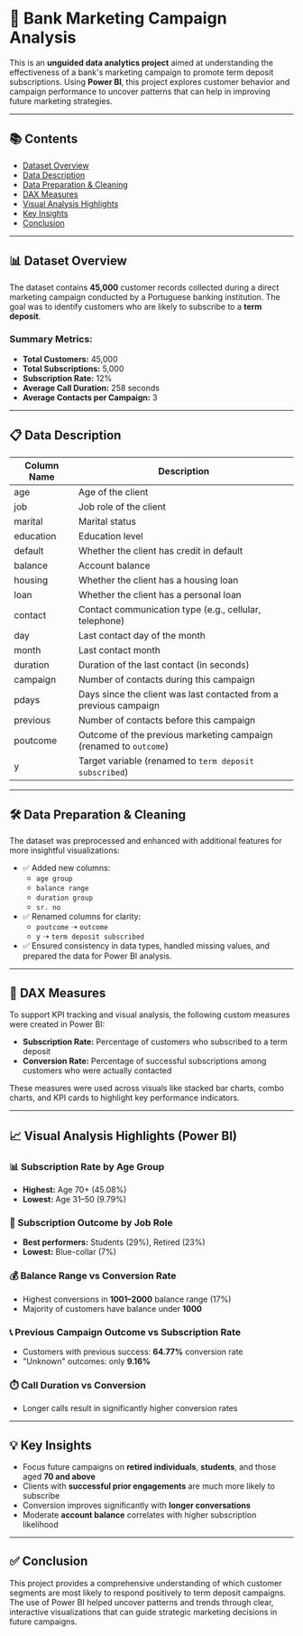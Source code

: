 # 💼 Bank Marketing Campaign Analysis

This is an **unguided data analytics project** aimed at understanding the effectiveness of a bank's marketing campaign to promote term deposit subscriptions. Using **Power BI**, this project explores customer behavior and campaign performance to uncover patterns that can help in improving future marketing strategies.

---

## 📚 Contents

- [Dataset Overview](#-dataset-overview)
- [Data Description](#-data-description)
- [Data Preparation & Cleaning](#-data-preparation--cleaning)
- [DAX Measures](#-dax-measures)
- [Visual Analysis Highlights](#-visual-analysis-highlights-power-bi)
- [Key Insights](#-key-insights)
- [Conclusion](#-conclusion)

---

## 📊 Dataset Overview

The dataset contains **45,000** customer records collected during a direct marketing campaign conducted by a Portuguese banking institution. The goal was to identify customers who are likely to subscribe to a **term deposit**.

### Summary Metrics:
- **Total Customers:** 45,000  
- **Total Subscriptions:** 5,000  
- **Subscription Rate:** 12%  
- **Average Call Duration:** 258 seconds  
- **Average Contacts per Campaign:** 3  

---

## 📋 Data Description

| Column Name                | Description                                                                 |
|---------------------------|-----------------------------------------------------------------------------|
| age                       | Age of the client                                                           |
| job                       | Job role of the client                                                      |
| marital                   | Marital status                                                              |
| education                 | Education level                                                             |
| default                   | Whether the client has credit in default                                    |
| balance                   | Account balance                                                             |
| housing                   | Whether the client has a housing loan                                       |
| loan                      | Whether the client has a personal loan                                      |
| contact                   | Contact communication type (e.g., cellular, telephone)                      |
| day                       | Last contact day of the month                                               |
| month                     | Last contact month                                                          |
| duration                  | Duration of the last contact (in seconds)                                   |
| campaign                  | Number of contacts during this campaign                                     |
| pdays                     | Days since the client was last contacted from a previous campaign           |
| previous                  | Number of contacts before this campaign                                     |
| poutcome                  | Outcome of the previous marketing campaign (renamed to `outcome`)           |
| y                         | Target variable (renamed to `term deposit subscribed`)                      |


---

## 🛠️ Data Preparation & Cleaning

The dataset was preprocessed and enhanced with additional features for more insightful visualizations:

- ✅ Added new columns:
  - `age group`
  - `balance range`
  - `duration group`
  - `sr. no`
- ✅ Renamed columns for clarity:
  - `poutcome` ➝ `outcome`
  - `y` ➝ `term deposit subscribed`
- ✅ Ensured consistency in data types, handled missing values, and prepared the data for Power BI analysis.

---

## 📐 DAX Measures

To support KPI tracking and visual analysis, the following custom measures were created in Power BI:

- **Subscription Rate:** Percentage of customers who subscribed to a term deposit  
- **Conversion Rate:** Percentage of successful subscriptions among customers who were actually contacted

These measures were used across visuals like stacked bar charts, combo charts, and KPI cards to highlight key performance indicators.

---

## 📈 Visual Analysis Highlights (Power BI)

### 📊 Subscription Rate by Age Group
- **Highest:** Age 70+ (45.08%)  
- **Lowest:** Age 31–50 (9.79%)

### 💼 Subscription Outcome by Job Role
- **Best performers:** Students (29%), Retired (23%)  
- **Lowest:** Blue-collar (7%)

### 💰 Balance Range vs Conversion Rate
- Highest conversions in **1001–2000** balance range (17%)  
- Majority of customers have balance under **1000**

### 📞 Previous Campaign Outcome vs Subscription Rate
- Customers with previous success: **64.77%** conversion rate  
- "Unknown" outcomes: only **9.16%**

### ⏱️ Call Duration vs Conversion
- Longer calls result in significantly higher conversion rates

---

## 💡 Key Insights

- Focus future campaigns on **retired individuals**, **students**, and those aged **70 and above**
- Clients with **successful prior engagements** are much more likely to subscribe
- Conversion improves significantly with **longer conversations**
- Moderate **account balance** correlates with higher subscription likelihood

---

## ✅ Conclusion

This project provides a comprehensive understanding of which customer segments are most likely to respond positively to term deposit campaigns. The use of Power BI helped uncover patterns and trends through clear, interactive visualizations that can guide strategic marketing decisions in future campaigns.
